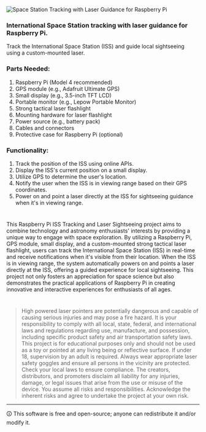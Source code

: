 ![Space Station Tracking with Laser Guidance for Raspberry Pi](https://github.com/sourceduty/Space_Station_Guide/assets/123030236/adf23f8f-ba2b-42a3-a3db-ff15910317eb)

### International Space Station tracking with laser guidance for Raspberry Pi.

Track the International Space Station (ISS) and guide local sightseeing using a custom-mounted laser.

### Parts Needed:

1. Raspberry Pi (Model 4 recommended)
2. GPS module (e.g., Adafruit Ultimate GPS)
3. Small display (e.g., 3.5-inch TFT LCD)
4. Portable monitor (e.g., Lepow Portable Monitor)
5. Strong tactical laser flashlight
6. Mounting hardware for laser flashlight
7. Power source (e.g., battery pack)
8. Cables and connectors
9. Protective case for Raspberry Pi (optional)

### Functionality:

1. Track the position of the ISS using online APIs.
2. Display the ISS's current position on a small display.
3. Utilize GPS to determine the user's location.
4. Notify the user when the ISS is in viewing range based on their GPS coordinates.
5. Power on and point a laser directly at the ISS for sightseeing guidance when it's in viewing range.

#

This Raspberry Pi ISS Tracking and Laser Sightseeing project aims to combine technology and astronomy enthusiasts' interests by providing a unique way to engage with space exploration. By utilizing a Raspberry Pi, GPS module, small display, and a custom-mounted strong tactical laser flashlight, users can track the International Space Station (ISS) in real-time and receive notifications when it's visible from their location. When the ISS is in viewing range, the system automatically powers on and points a laser directly at the ISS, offering a guided experience for local sightseeing. This project not only fosters an appreciation for space science but also demonstrates the practical applications of Raspberry Pi in creating innovative and interactive experiences for enthusiasts of all ages.

#

> High powered laser pointers are potentially dangerous and capable of causing serious injuries and may pose a fire hazard. It is your responsibility to comply with all local, state, federal, and international laws and regulations regarding use, manufacture, and possession, including specific product safety and air transportation safety laws. This project is for educational purposes only and should not be used as a toy or pointed at any living being or reflective surface. If under 18, supervision by an adult is required. Always wear appropriate laser safety goggles and ensure all persons in the vicinity are protected. Check your local laws to ensure compliance. The creators, distributors, and promoters disclaim all liability for any injuries, damage, or legal issues that arise from the use or misuse of the device. You assume all risks and responsibilities. Acknowledge the inherent risks and agree to undertake the project at your own risk.


***

🛈 This software is free and open-source; anyone can redistribute it and/or modify it.

